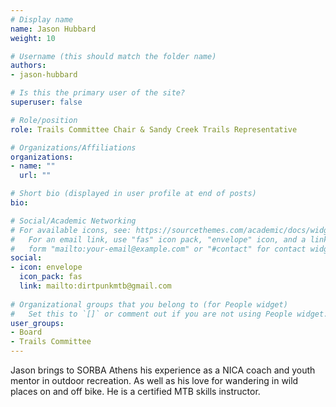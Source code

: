 ```yaml
---
# Display name
name: Jason Hubbard
weight: 10

# Username (this should match the folder name)
authors:
- jason-hubbard

# Is this the primary user of the site?
superuser: false

# Role/position
role: Trails Committee Chair & Sandy Creek Trails Representative

# Organizations/Affiliations
organizations:
- name: ""
  url: ""

# Short bio (displayed in user profile at end of posts)
bio:

# Social/Academic Networking
# For available icons, see: https://sourcethemes.com/academic/docs/widgets/#icons
#   For an email link, use "fas" icon pack, "envelope" icon, and a link in the
#   form "mailto:your-email@example.com" or "#contact" for contact widget.
social:
- icon: envelope
  icon_pack: fas
  link: mailto:dirtpunkmtb@gmail.com
  
# Organizational groups that you belong to (for People widget)
#   Set this to `[]` or comment out if you are not using People widget.  
user_groups:
- Board
- Trails Committee
---
```


Jason brings to SORBA Athens his experience as a NICA coach and youth mentor in outdoor recreation.
As well as his love for wandering in wild places on and off bike. 
He is a certified MTB skills instructor.